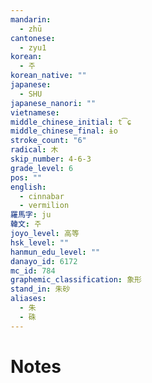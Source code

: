 ```yaml
---
mandarin:
  - zhū
cantonese:
  - zyu1
korean:
  - 주
korean_native: ""
japanese:
  - SHU
japanese_nanori: ""
vietnamese:
middle_chinese_initial: t͡ɕ
middle_chinese_final: ɨo
stroke_count: "6"
radical: 木
skip_number: 4-6-3
grade_level: 6
pos: ""
english:
  - cinnabar
  - vermilion
羅馬字: ju
韓文: 주
joyo_level: 高等
hsk_level: ""
hanmun_edu_level: ""
danayo_id: 6172
mc_id: 784
graphemic_classification: 象形
stand_in: 朱砂
aliases:
  - 朱
  - 硃
---
```


# Notes
